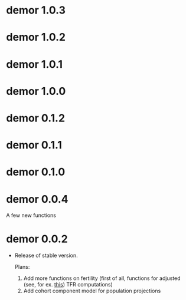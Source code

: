 # demor 1.0.3

# demor 1.0.2

# demor 1.0.1

# demor 1.0.0

# demor 0.1.2

# demor 0.1.1

# demor 0.1.0

# demor 0.0.4
 
 A few new functions
 
# demor 0.0.2

* Release of stable version. 
  
  Plans:
  1. Add more functions on fertility (first of all, functions for adjusted (see, for ex. [this](https://onlinelibrary.wiley.com/doi/10.1111/j.1728-4457.2012.00473.x)) TFR computations)
  2. Add cohort component model for population projections
